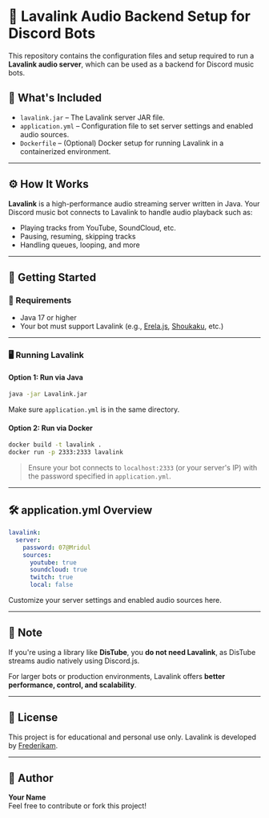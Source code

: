 # 🎵 Lavalink Audio Backend Setup for Discord Bots

This repository contains the configuration files and setup required to run a **Lavalink audio server**, which can be used as a backend for Discord music bots.

## 📆 What's Included

- `lavalink.jar` – The Lavalink server JAR file.
- `application.yml` – Configuration file to set server settings and enabled audio sources.
- `Dockerfile` – (Optional) Docker setup for running Lavalink in a containerized environment.

---

## ⚙️ How It Works

**Lavalink** is a high-performance audio streaming server written in Java. Your Discord music bot connects to Lavalink to handle audio playback such as:

- Playing tracks from YouTube, SoundCloud, etc.
- Pausing, resuming, skipping tracks
- Handling queues, looping, and more

---

## 🚀 Getting Started

### 🔧 Requirements

- Java 17 or higher
- Your bot must support Lavalink (e.g., [Erela.js](https://www.npmjs.com/package/erela.js), [Shoukaku](https://www.npmjs.com/package/shoukaku), etc.)

---

### 🖥️ Running Lavalink

#### Option 1: Run via Java

```bash
java -jar Lavalink.jar
```

Make sure `application.yml` is in the same directory.

#### Option 2: Run via Docker

```bash
docker build -t lavalink .
docker run -p 2333:2333 lavalink
```

> Ensure your bot connects to `localhost:2333` (or your server's IP) with the password specified in `application.yml`.

---

## 🛠 application.yml Overview

```yaml
lavalink:
  server:
    password: 07@Mridul
    sources:
      youtube: true
      soundcloud: true
      twitch: true
      local: false
```

Customize your server settings and enabled audio sources here.

---

## 🧐 Note

If you're using a library like **DisTube**, you **do not need Lavalink**, as DisTube streams audio natively using Discord.js.

For larger bots or production environments, Lavalink offers **better performance, control, and scalability**.

---

## 📄 License

This project is for educational and personal use only. Lavalink is developed by [Frederikam](https://github.com/freyacodes/Lavalink).

---

## 👤 Author

**Your Name**  
Feel free to contribute or fork this project!

